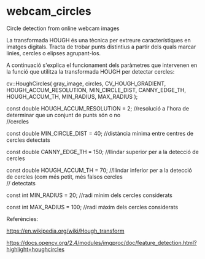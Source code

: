 # webcam_circles
Circle detection from online webcam images

La transformada HOUGH és una tècnica per extreure característiques en imatges digitals. Tracta de trobar punts distintius a partir dels quals marcar línies, cercles o elipses agrupant-los.

A continuació s'explica el funcionament dels paràmetres que intervenen en la funció que utilitza la transformada HOUGH per detectar cercles:

cv::HoughCircles( gray_image, circles, CV_HOUGH_GRADIENT, HOUGH_ACCUM_RESOLUTION, MIN_CIRCLE_DIST, CANNY_EDGE_TH, HOUGH_ACCUM_TH, MIN_RADIUS, MAX_RADIUS );

const double HOUGH_ACCUM_RESOLUTION = 2;  //resolució a l'hora de determinar que un conjunt de punts són o no                
                                          //cercles

const double MIN_CIRCLE_DIST = 40;        //distància mínima entre centres de cercles detectats

const double CANNY_EDGE_TH = 150;         //llindar superior per a la detecció de cercles

const double HOUGH_ACCUM_TH = 70;         //llindar inferior per a la detecció de cercles (com més petit, més falsos cercles            
                                          //  detectats

const int MIN_RADIUS = 20;                //radi mínim dels cercles considerats

const int MAX_RADIUS = 100;               //radi màxim dels cercles considerats


Referències:

https://en.wikipedia.org/wiki/Hough_transform

https://docs.opencv.org/2.4/modules/imgproc/doc/feature_detection.html?highlight=houghcircles
